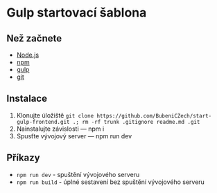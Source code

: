 # Gulp startovací šablona

## Než začnete
* [Node.js](https://nodejs.org/en/)
* [npm](https://www.npmjs.com/)
* [gulp](https://gulpjs.com/)
* [git](https://git-scm.com/)

## Instalace
1. Klonujte úložiště ```git clone https://github.com/BubeniCZech/start-gulp-frontend.git .; rm -rf trunk .gitignore readme.md .git```
2. Nainstalujte závislosti — npm i
3. Spusťte vývojový server — npm run dev

## Příkazy
* ```npm run dev``` - spuštění vývojového serveru
* ```npm run build``` - úplné sestavení bez spuštění vývojového serveru
